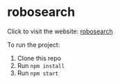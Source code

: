 # robosearch

Click to visit the website:
[robosearch](https://andriikachmar.github.io/robosearch/)


To run the project:

1. Clone this repo
2. Run `npm install`
3. Run `npm start`
